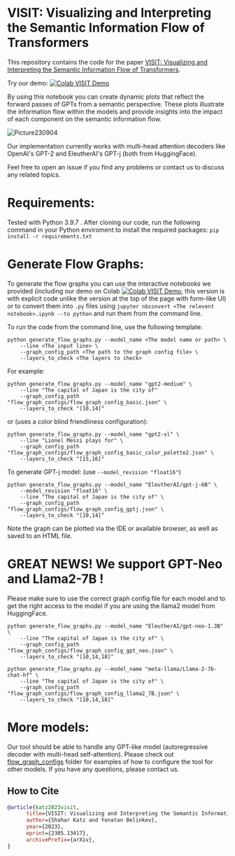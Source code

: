 # VISIT: Visualizing and Interpreting the Semantic Information Flow of Transformers

This repository contains the code for the paper [VISIT: Visualizing and Interpreting the Semantic Information Flow of Transformers](https://arxiv.org/abs/2305.13417).

Try our demo: [![Colab VISIT Demo](https://colab.research.google.com/assets/colab-badge.svg)](https://colab.research.google.com/drive/1_iOJvbri_7jzmqTVBb_T6zl_08_hl3hY?usp=sharing)

<!-- And another version without the markdowns: [![Colab VISIT Demo](https://colab.research.google.com/assets/colab-badge.svg)](https://colab.research.google.com/drive/1c2Erx-JC3cRLtYKqGJBUZ4QeiKutCZ_T?usp=sharing) -->

By using this notebook you can create dynamic plots that reflect the forward passes of GPTs from a semantic perspective. These plots illustrate the information flow within the models and provide insights into the impact of each component on the semantic information flow.

![Picture230904](https://github.com/shacharKZ/VISIT-Visualizing-Transformers/assets/57663126/2af753ec-c252-4d3d-8021-3bc37d36e8be)


Our implementation currently works with multi-head attention decoders like OpenAI's GPT-2 and EleutherAI's GPT-j (both from HuggingFace).

Feel free to open an issue if you find any problems or contact us to discuss any related topics.

# Requirements:
Tested with Python 3.9.7 . After cloning our code, run the following command in your Python enviroment to install the required packages:
```pip install -r requirements.txt ```

# Generate Flow Graphs:
To generate the flow graphs you can use the interactive notebooks we provided (including our demo on Colab [![Colab VISIT Demo](https://colab.research.google.com/assets/colab-badge.svg)](https://colab.research.google.com/drive/1c2Erx-JC3cRLtYKqGJBUZ4QeiKutCZ_T?usp=sharing), this version is with explicit code unlike the version at the top of the page with form-like UI) or to convert them into ``.py`` files using ```jupyter nbconvert <The relevent notebook>.ipynb --to python``` and run them from the command line.

To run the code from the command line, use the following template:
```
python generate_flow_graphs.py --model_name <The model name or path> \
    --line <The input line> \
    --graph_config_path <The path to the graph config file> \
    --layers_to_check <The layers to check>
```

For example:
```
python generate_flow_graphs.py --model_name "gpt2-medium" \
    --line "The capital of Japan is the city of" 
    --graph_config_path "flow_graph_configs/flow_graph_config_basic.json" \
    --layers_to_check "[10,14]"
```
or (uses a color blind friendliness configuration):

```
python generate_flow_graphs.py --model_name "gpt2-xl" \
    --line "Lionel Messi plays for" \
    --graph_config_path "flow_graph_configs/flow_graph_config_basic_color_palette2.json" \
    --layers_to_check "[15,16]"
```


To generate GPT-j model: (use ```--model_revision "float16"```)

```
python generate_flow_graphs.py --model_name "EleutherAI/gpt-j-6B" \
    --model_revision "float16" \
    --line "The capital of Japan is the city of" \
    --graph_config_path "flow_graph_configs/flow_graph_config_gptj.json" \
    --layers_to_check "[10,14]"
```

Note the graph can be plotted via the IDE or available browser, as well as saved to an HTML file.

# GREAT NEWS! We support GPT-Neo and Llama2-7B !
Please make sure to use the correct graph config file for each model and to get the right access to the model if you are using the llama2 model from HuggingFace.

```
python generate_flow_graphs.py --model_name "EleutherAI/gpt-neo-1.3B" \
    --line "The capital of Japan is the city of" \
    --graph_config_path "flow_graph_configs/flow_graph_config_gpt_neo.json" \
    --layers_to_check "[10,14,18]"
```

```
python generate_flow_graphs.py --model_name "meta-llama/Llama-2-7b-chat-hf" \
    --line "The capital of Japan is the city of" \
    --graph_config_path "flow_graph_configs/flow_graph_config_llama2_7B.json" \
    --layers_to_check "[10,14,18]"
```

# More models:
Our tool should be able to handle any GPT-like model (autoregressive decoder with multi-head self-attention). Please check out [flow_graph_configs](https://github.com/shacharKZ/VISIT-Transformers-as-flow-graph/tree/main/flow_graph_configs) folder for examples of how to configure the tool for other models. If you have any questions, please contact us.


## How to Cite

```bibtex
@article{katz2023visit,
      title={VISIT: Visualizing and Interpreting the Semantic Information Flow of Transformers}, 
      author={Shahar Katz and Yonatan Belinkov},
      year={2023},
      eprint={2305.13417},
      archivePrefix={arXiv},
}
```
